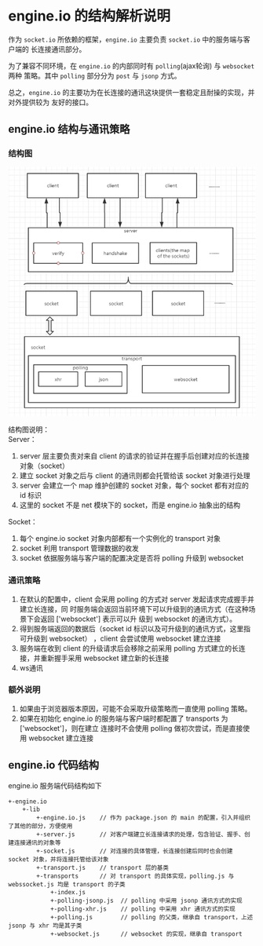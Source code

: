 # engine.io 的结构解析说明
作为 `socket.io` 所依赖的框架，`engine.io` 主要负责 `socket.io` 中的服务端与客户端的
长连接通讯部分。

为了兼容不同环境，在 `engine.io` 的内部同时有 `polling`(ajax轮询) 与 `websocket` 两种
策略。其中 `polling` 部分分为 `post` 与 `jsonp` 方式。

总之，`engine.io` 的主要功为在长连接的通讯这块提供一套稳定且耐操的实现，并对外提供较为
友好的接口。

## engine.io 结构与通讯策略
### 结构图
![engine_full.png](/docs/engine_io/engine_full.png)

结构图说明：  
Server：  
1. server 层主要负责对来自 client 的请求的验证并在握手后创建对应的长连接对象（socket）  
2. 建立 socket 对象之后与 client 的通讯则都会托管给该 socket 对象进行处理  
3. server 会建立一个 map 维护创建的 socket 对象，每个 socket 都有对应的 id 标识  
4. 这里的 socket 不是 net 模块下的 socket，而是 engine.io 抽象出的结构  

Socket：  
1. 每个 engine.io socket 对象内部都有一个实例化的 transport 对象  
2. socket 利用 transport 管理数据的收发  
3. socket 依据服务端与客户端的配置决定是否将 polling 升级到 websocket  

### 通讯策略
1. 在默认的配置中，client 会采用 polling 的方式对 server 发起请求完成握手并建立长连接，同
时服务端会返回当前环境下可以升级到的通讯方式（在这种场景下会返回 ['websocket'] 表示可以升
级到 websocket 的通讯方式）。
2. 得到服务端返回的数据后（socket id 标识以及可升级到的通讯方式，这里指可升级到 websocket）
，client 会尝试使用 websocket 建立连接  
3. 服务端在收到 client 的升级请求后会移除之前采用 polling 方式建立的长连接，并重新握手采用
websocket 建立新的长连接  
4. ws通讯

### 额外说明
1. 如果由于浏览器版本原因，可能不会采取升级策略而一直使用 polling 策略。  
2. 如果在初始化 engine.io 的服务端与客户端时都配置了 transports 为 ['websocket']，则在建立
连接时不会使用 polling 做初次尝试，而是直接使用 websocket 建立连接

## engine.io 代码结构
engine.io 服务端代码结构如下
```
+-engine.io
    +-lib
        +-engine.io.js    // 作为 package.json 的 main 的配置，引入并组织了其他的部分，方便使用
        +-server.js       // 对客户端建立长连接请求的处理，包含验证、握手、创建连接通讯的对象等
        +-socket.js       // 对连接的具体管理，长连接创建后同时也会创建 socket 对象，并将连接托管给该对象
        +-transport.js    // transport 层的基类
        +-transports      // 对 transport 的具体实现，polling.js 与 webssocket.js 均是 transport 的子类
            +-index.js
            +-polling-jsonp.js  // polling 中采用 jsonp 通讯方式的实现
            +-polling-xhr.js    // polling 中采用 xhr 通讯方式的实现
            +-polling.js        // polling 的父类，继承自 transport，上述 jsonp 与 xhr 均是其子类
            +-websocket.js      // websocket 的实现，继承自 transport
```